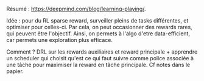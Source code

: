 Résumé : https://deepmind.com/blog/learning-playing/. 

Idée : pour du RL sparse reward, surveiller pleins de tasks différentes, et optimiser pour celles-ci. Par cela, on peut occasionner des rewards rares, qui peuvent être l'objectif. Ainsi, on permets à l'algo d'etre data-efficient, car permets une exploration plus efficace. 

Comment ? DRL sur les rewards auxiliaires et reward principale + apprendre un scheduler qui choisit qu'est ce qui faut suivre comme police associée à une tâche pour maximiser la reward en tâche principale. Cf notes dans le papier. 

